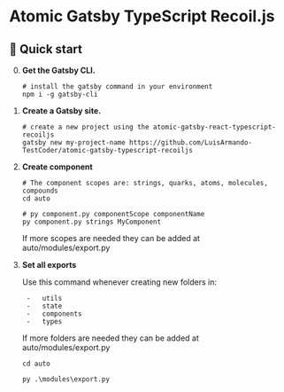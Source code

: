 # Atomic Gatsby TypeScript Recoil.js

## 🚀 Quick start

0.  **Get the Gatsby CLI.**
    ```shell
    # install the gatsby command in your environment
    npm i -g gatsby-cli
    ```

1.  **Create a Gatsby site.**
    ```shell
    # create a new project using the atomic-gatsby-react-typescript-recoiljs
    gatsby new my-project-name https://github.com/LuisArmando-TestCoder/atomic-gatsby-typescript-recoiljs
    ```

2. **Create component**
    ```shell
    # The component scopes are: strings, quarks, atoms, molecules, compounds
    cd auto

    # py component.py componentScope componentName
    py component.py strings MyComponent
    ```

    If more scopes are needed they can be added at auto/modules/export.py

3. **Set all exports**

    Use this command whenever creating new folders in:

        -   utils
        -   state
        -   components
        -   types

    If more folders are needed they can be added at auto/modules/export.py

    ```shell
    cd auto

    py .\modules\export.py
    ```
